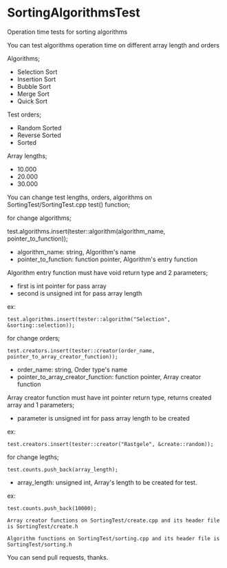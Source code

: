 # SortingAlgorithmsTest
Operation time tests for sorting algorithms

You can test algorithms operation time on different array length and orders

Algorithms;
 - Selection Sort
 - Insertion Sort
 - Bubble Sort
 - Merge Sort
 - Quick Sort

Test orders;
 - Random Sorted
 - Reverse Sorted
 - Sorted
 
Array lengths;
 - 10.000
 - 20.000
 - 30.000
 
You can change test lengths, orders, algorithms on SortingTest/SortingTest.cpp test() function;

for change algorithms;

 test.algorithms.insert(tester::algorithm(algorithm_name, pointer_to_function));
- algorithm_name: string, Algorithm's name
- pointer_to_function: function pointer, Algorithm's entry function

Algorithm entry function must have void return type and 2 parameters;
+ first is int pointer for pass array
+ second is unsigned int for pass array length

ex:

	test.algorithms.insert(tester::algorithm("Selection", &sorting::selection));

for change orders;

	test.creators.insert(tester::creator(order_name, pointer_to_array_creator_function));
- order_name: string, Order type's name
- pointer_to_array_creator_function: function pointer, Array creator function

Array creator function must have int pointer return type, returns created array and 1 parameters;
+ parameter is unsigned int for pass array length to be created

ex:

	test.creators.insert(tester::creator("Rastgele", &create::random));

for change legths;

	test.counts.push_back(array_length);
- array_length: unsigned int, Array's length to be created for test.

ex:

	test.counts.push_back(10000);

	Array creator functions on SortingTest/create.cpp and its header file is SortingTest/create.h
	
	Algorithm functions on SortingTest/sorting.cpp and its header file is  SortingTest/sorting.h

You can send pull requests, thanks.
